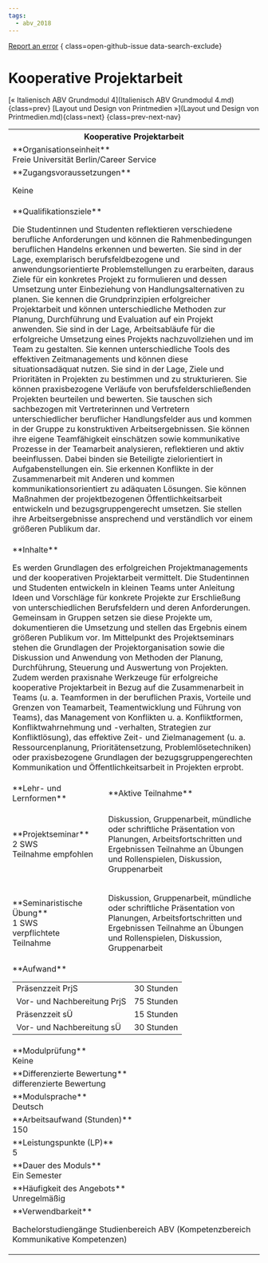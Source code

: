 ```yaml
---
tags:
  - abv_2018
---
```

[Report an error](https://github.com/SGSSGene/FUB-SUP/issues/new?title=Error%20in%20%22Kooperative%20Projektarbeit%22&body=There%20seems%20to%20be%20an%20error%20in%20module%20%22Kooperative%20Projektarbeit%22%2E%0A%0A%3CDescribe%20here%20a%20slightly%20more%20detailed%20description%20of%20what%20is%20wrong%3E&labels=bug)
{ class=open-github-issue data-search-exclude}

# Kooperative Projektarbeit

[« Italienisch ABV Grundmodul 4](Italienisch ABV Grundmodul 4.md){class=prev}
[Layout und Design von Printmedien »](Layout und Design von Printmedien.md){class=next}
{class=prev-next-nav}

<table markdown id="moduledesc">
<tr markdown class="moduledesc_head"><th colspan="2">Kooperative Projektarbeit </th></tr>
<tr markdown><td colspan="2">**Organisationseinheit**   <br>Freie Universität Berlin/Career Service</td></tr>


<tr markdown><td colspan="2">**Zugangsvoraussetzungen** <br>

Keine


</td></tr>
<tr markdown><td colspan="2">**Qualifikationsziele**    <br>

Die Studentinnen und Studenten reflektieren verschiedene berufliche
Anforderungen und können die Rahmenbedingungen beruflichen Handelns erkennen
und bewerten. Sie sind in der Lage, exemplarisch berufsfeldbezogene und
anwendungsorientierte Problemstellungen zu erarbeiten, daraus Ziele für ein
konkretes Projekt zu formulieren und dessen Umsetzung unter Einbeziehung von
Handlungsalternativen zu planen. Sie kennen die Grundprinzipien
erfolgreicher Projektarbeit und können unterschiedliche Methoden zur
Planung, Durchführung und Evaluation auf ein Projekt anwenden. Sie sind in
der Lage, Arbeitsabläufe für die erfolgreiche Umsetzung eines Projekts
nachzuvollziehen und im Team zu gestalten. Sie kennen unterschiedliche Tools
des effektiven Zeitmanagements und können diese situationsadäquat nutzen.
Sie sind in der Lage, Ziele und Prioritäten in Projekten zu bestimmen und zu
strukturieren. Sie können praxisbezogene Verläufe von
berufsfelderschließenden Projekten beurteilen und bewerten. Sie tauschen
sich sachbezogen mit Vertreterinnen und Vertretern unterschiedlicher
beruflicher Handlungsfelder aus und kommen in der Gruppe zu konstruktiven
Arbeitsergebnissen. Sie können ihre eigene Teamfähigkeit einschätzen sowie
kommunikative Prozesse in der Teamarbeit analysieren, reflektieren und aktiv
beeinflussen. Dabei binden sie Beteiligte zielorientiert in
Aufgabenstellungen ein. Sie erkennen Konflikte in der Zusammenarbeit mit
Anderen und kommen kommunikationsorientiert zu adäquaten Lösungen. Sie
können Maßnahmen der projektbezogenen Öffentlichkeitsarbeit entwickeln und
bezugsgruppengerecht umsetzen. Sie stellen ihre Arbeitsergebnisse
ansprechend und verständlich vor einem größeren Publikum dar.


</td></tr>
<tr markdown><td colspan="2">**Inhalte**                <br>

Es werden Grundlagen des erfolgreichen Projektmanagements und der
kooperativen Projektarbeit vermittelt. Die Studentinnen und Studenten
entwickeln in kleinen Teams unter Anleitung Ideen und Vorschläge für
konkrete Projekte zur Erschließung von unterschiedlichen Berufsfeldern und
deren Anforderungen. Gemeinsam in Gruppen setzen sie diese Projekte um,
dokumentieren die Umsetzung und stellen das Ergebnis einem größeren Publikum
vor. Im Mittelpunkt des Projektseminars stehen die Grundlagen der
Projektorganisation sowie die Diskussion und Anwendung von Methoden der
Planung, Durchführung, Steuerung und Auswertung von Projekten. Zudem werden
praxisnahe Werkzeuge für erfolgreiche kooperative Projektarbeit in Bezug auf
die Zusammenarbeit in Teams (u. a. Teamformen in der beruflichen Praxis,
Vorteile und Grenzen von Teamarbeit, Teamentwicklung und Führung von Teams),
das Management von Konflikten u. a. Konfliktformen, Konfliktwahrnehmung und
-verhalten, Strategien zur Konfliktlösung), das effektive Zeit- und
Zielmanagement (u. a. Ressourcenplanung, Prioritätensetzung,
Problemlösetechniken) oder praxisbezogene Grundlagen der
bezugsgruppengerechten Kommunikation und Öffentlichkeitsarbeit in Projekten
erprobt.


</td></tr>

<tr markdown><td>**Lehr- und Lernformen**</td><td>**Aktive Teilnahme**</td></tr>
<tr markdown><td> **Projektseminar** <br>2 SWS <br> Teilnahme empfohlen</td><td>

Diskussion, Gruppenarbeit, mündliche oder schriftliche Präsentation von Planungen, Arbeitsfortschritten und Ergebnissen
Teilnahme an Übungen und Rollenspielen, Diskussion, Gruppenarbeit
</td></tr>
<tr markdown><td> **Seminaristische Übung** <br>1 SWS <br> verpflichtete Teilnahme</td><td>

Diskussion, Gruppenarbeit, mündliche oder schriftliche Präsentation von Planungen, Arbeitsfortschritten und Ergebnissen
Teilnahme an Übungen und Rollenspielen, Diskussion, Gruppenarbeit
</td></tr>
<tr markdown><td colspan="2">**Aufwand**                <br>
<table class="aufwand_table">
<tr><td>Präsenzzeit PrjS</td><td>30 Stunden</td></tr>
<tr><td>Vor- und Nachbereitung PrjS</td><td>75 Stunden</td></tr>
<tr><td>Präsenzzeit sÜ</td><td>15 Stunden</td></tr>
<tr><td>Vor- und Nachbereitung sÜ</td><td>30 Stunden</td></tr>
</table>

</td></tr>
<tr markdown><td colspan="2">**Modulprüfung**             <br>Keine


</td></tr>
<tr markdown><td colspan="2">**Differenzierte Bewertung** <br>differenzierte Bewertung

</td></tr>
<tr markdown><td colspan="2">**Modulsprache**             <br>Deutsch</td></tr>
<tr markdown><td colspan="2">**Arbeitsaufwand (Stunden)** <br>150</td></tr>
<tr markdown><td colspan="2">**Leistungspunkte (LP)**     <br>5</td></tr>
<tr markdown><td colspan="2">**Dauer des Moduls**         <br>Ein Semester</td></tr>
<tr markdown><td colspan="2">**Häufigkeit des Angebots**  <br>Unregelmäßig</td></tr>
<tr markdown><td colspan="2">**Verwendbarkeit**           <br>

Bachelorstudiengänge Studienbereich ABV (Kompetenzbereich Kommunikative
Kompetenzen)


</td></tr>

</table>
